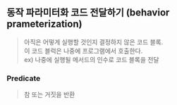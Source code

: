 ## 동작 파라미터화 코드 전달하기 (behavior prameterization)

>아직은 어떻게 실행할 것인지 결정하지 않은 코드 블록.  
이 코드 블럭은 나중에 프로그램에서 호출한다.  
ex) 나중에 실행될 메서드의 인수로 코드 블록을 전달

### Predicate

>참 또는 거짓을 반환
